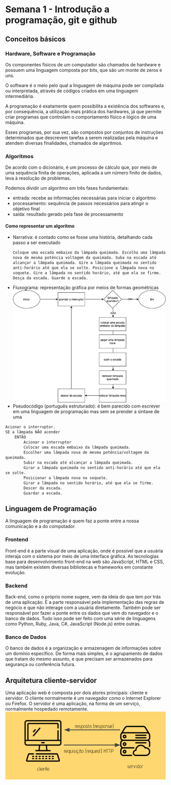 # Semana 1 - Introdução a programação, git e github

## Conceitos básicos

### Hardware, Software e Programação

Os componentes físicos de um computador são chamados de hardware e possuem uma linguagem composta por bits, que são um monte de zeros e uns. 

O software é o meio pelo qual a linguagem de máquina pode ser compilada ou interpretada, através de códigos criados em uma linguagem intermediária. 

A programação é exatamente quem possibilita a existência dos softwares e, por consequência, a utilização mais prática dos hardwares, já que permite criar programas que controlam o comportamento físico e lógico de uma máquina.

Esses programas, por sua vez, são compostos por conjuntos de instruções determinados que descrevem tarefas a serem realizadas pela máquina e atendem diversas finalidades, chamados de algoritmos.

### Algoritmos

De acordo com o dicionário, é um processo de cálculo que, por meio de uma sequência finita de operações, aplicada a um número finito de dados, leva à resolução de problemas.

Podemos dividir um algoritmo em três fases fundamentais: 
- entrada: recebe as informações necessárias para iniciar o algoritmo
- processamento: sequência de passos necessários para atingir o objetivo final
- saída: resultado gerado pela fase de processamento

#### Como representar um algoritmo
- Narrativa: é contado como se fosse uma história, detalhando cada passo a ser executado
  ```
  Coloque uma escada embaixo da lâmpada queimada. Escolha uma lâmpada nova de mesma potência voltagem da queimada. Suba na escada até alcançar a lâmpada queimada. Gire a lâmpada queimada no sentido anti-horário até que ela se solte. Posicione a lâmpada nova no soquete. Gire a lâmpada no sentido horário, até que ela se firme. Desça da escada. Guarde a escada.
  ``` 
- Fluxograma: representação gráfica por meios de formas geométricas  
  ![exemplo de fluxograma](./imagens/exemplo-fluxograma.jpg)
- Pseudocódigo (português estruturado): é bem parecido com escrever em uma linguagem de programação mas sem se prender a sintaxe de uma
```
Acionar o interruptor.
SE a lâmpada NÃO acender
    ENTÃO 
        Acionar o interruptor
        Colocar uma escada embaixo da lâmpada queimada.
        Escolher uma lâmpada nova de mesma potência/voltagem da queimada.
        Subir na escada até alcançar a lâmpada queimada.
        Girar a lâmpada queimada no sentido anti-horário até que ela se solte.
        Posicionar a lâmpada nova no soquete.
        Girar a lâmpada no sentido horário, até que ela se firme.
        Descer da escada.
        Guardar a escada.
```

## Linguagem de Programação
A linguagem de programação é quem faz a ponte entre a nossa comunicação e a do computador.

### Frontend
Front-end é a parte visual de uma aplicação, onde é possível que a usuária interaja com o sistema por meio de uma interface gráfica. As tecnologias base para desenvolvimento front-end na web são JavaScript, HTML e CSS, mas também existem diversas bibliotecas e frameworks em constante evolução.

### Backend
Back-end, como o próprio nome sugere, vem da ideia do que tem por trás de uma aplicação. É a parte responsável pela implementação das regras de negócio e que não interage com a usuária diretamente. Também pode ser responsável por fazer a ponte entre os dados que vem do navegador e o banco de dados. Tudo isso pode ser feito com uma série de linguagens como Python, Ruby, Java, C#, JavaScript (Node.js) entre outras.

### Banco de Dados
O banco de dados é a organização e armazenagem de informações sobre um domínio específico. De forma mais simples, é o agrupamento de dados que tratam do mesmo assunto, e que precisam ser armazenados para segurança ou conferência futura. 

## Arquitetura cliente-servidor
Uma aplicação web é composta por dois atores principais: cliente e servidor. O cliente normalmente é um navegador como o Internet Explorer ou Firefox. O servidor é uma aplicação, na forma de um serviço, normalmente hospedado remotamente.  
![arquitetura cliente servidor](./imagens/arquitetura-cliente-servidor.png)